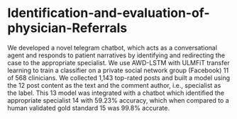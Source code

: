 # Identification-and-evaluation-of-physician-Referrals
We developed a novel telegram chatbot, which acts as a conversational agent and responds to patient narratives by identifying and redirecting the case to the appropriate specialist. We use AWD-LSTM with ULMFiT transfer learning to train a classifier on a private social network group (Facebook) 11 of 568 clinicians. We collected 1,143 top-rated posts and built a model using the 12 post content as the text and the comment author, i.e., specialist as the label. This
13 model was integrated with a chatbot which identified the appropriate specialist
14 with 59.23% accuracy, which when compared to a human validated gold standard
15 was 99.8% accurate.
